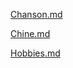 [Chanson.md](https://github.com/julien-leduc/LEDUC-Notation/blob/master/Chanson.md)

[Chine.md](https://github.com/julien-leduc/LEDUC-Notation/blob/master/Pays/Chine.md)

[Hobbies.md](https://github.com/julien-leduc/LEDUC-Notation/blob/master/Hobbies.md)